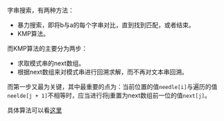 字串搜索，有两种方法：

- 暴力搜索，即将b与a的每个字串对比，直到找到匹配，或者结束。
- KMP算法。

而KMP算法的主要分为两步：

- 求取模式串的next数组。
- 根据next数组来对模式串进行回溯求解，而不再对文本串回溯。

而第一步又最为关键，其中最重要的点为：当前位置的值`needle[i]`与遍历的值`neelde[j + 1]`不相等时，应当进行将j重置为next数组前一位的值`next[j]`。

具体算法可以看[这里](https://www.programmercarl.com/0028.%E5%AE%9E%E7%8E%B0strStr.html#%E5%85%B6%E4%BB%96%E8%AF%AD%E8%A8%80%E7%89%88%E6%9C%AC)

